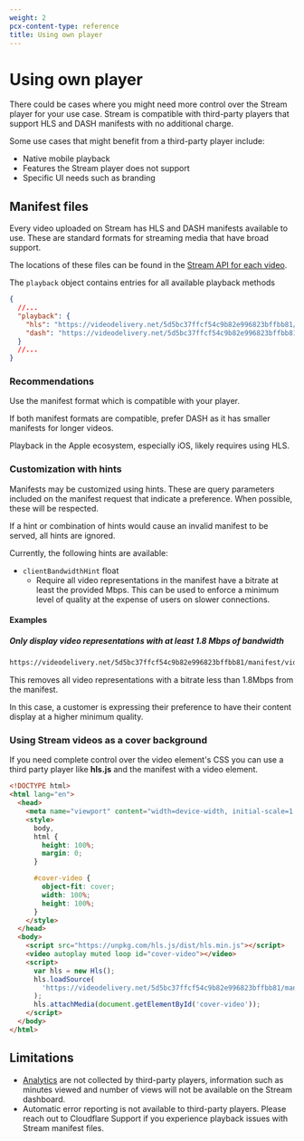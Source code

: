 ```yaml
---
weight: 2
pcx-content-type: reference
title: Using own player
---
```


# Using own player

There could be cases where you might need more control over the Stream player for your use case. Stream is compatible with third-party players that support HLS and DASH manifests with no additional charge.

Some use cases that might benefit from a third-party player include:

- Native mobile playback
- Features the Stream player does not support
- Specific UI needs such as branding

## Manifest files

Every video uploaded on Stream has HLS and DASH manifests available to use. These are standard formats for streaming media that have broad support.

The locations of these files can be found in the [Stream API for each video](https://api.cloudflare.com/#stream-videos-video-details).

The `playback` object contains entries for all available playback methods

```json
{
  //...
  "playback": {
    "hls": "https://videodelivery.net/5d5bc37ffcf54c9b82e996823bffbb81/manifest/video.m3u8",
    "dash": "https://videodelivery.net/5d5bc37ffcf54c9b82e996823bffbb81/manifest/video.mpd"
  }
  //...
}
```

### Recommendations

Use the manifest format which is compatible with your player.

If both manifest formats are compatible, prefer DASH as it has smaller manifests for longer videos.

Playback in the Apple ecosystem, especially iOS, likely requires using HLS.

### Customization with hints

Manifests may be customized using hints. These are query parameters included on the manifest request that indicate a preference. When possible, these will be respected.

If a hint or combination of hints would cause an invalid manifest to be served, all hints are ignored.

Currently, the following hints are available:

<Definitions>

- `clientBandwidthHint` <Type>float</Type>
  - Require all video representations in the manifest have a bitrate at least the provided Mbps. This can be used to enforce a minimum level of quality at the expense of users on slower connections.

</Definitions>

#### Examples

##### Only display video representations with at least 1.8 Mbps of bandwidth

```txt
https://videodelivery.net/5d5bc37ffcf54c9b82e996823bffbb81/manifest/video.mpd?clientBandwidthHint=1.8
```

This removes all video representations with a bitrate less than 1.8Mbps from the manifest.

In this case, a customer is expressing their preference to have their content display at a higher minimum quality.

### Using Stream videos as a cover background

If you need complete control over the video element's CSS you can use a third party player like **hls.js** and the manifest with a video element.

```html
<!DOCTYPE html>
<html lang="en">
  <head>
    <meta name="viewport" content="width=device-width, initial-scale=1.0" />
    <style>
      body,
      html {
        height: 100%;
        margin: 0;
      }

      #cover-video {
        object-fit: cover;
        width: 100%;
        height: 100%;
      }
    </style>
  </head>
  <body>
    <script src="https://unpkg.com/hls.js/dist/hls.min.js"></script>
    <video autoplay muted loop id="cover-video"></video>
    <script>
      var hls = new Hls();
      hls.loadSource(
        'https://videodelivery.net/5d5bc37ffcf54c9b82e996823bffbb81/manifest/video.m3u8'
      );
      hls.attachMedia(document.getElementById('cover-video'));
    </script>
  </body>
</html>
```

## Limitations

- [Analytics](/stream/getting-analytics/) are not collected by third-party players, information such as minutes viewed and number of views will not be available on the Stream dashboard.
- Automatic error reporting is not available to third-party players. Please reach out to Cloudflare Support if you experience playback issues with Stream manifest files.
